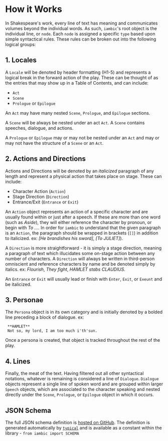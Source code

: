 # How it Works
In Shakespeare's work, every line of text has meaning
and communicates volumes beyond the individual words. As such,
`iambic`'s root object is the individual line, or `node`. Each `node`
is assigned a specific `type` based upon simple syntactical rules.
These rules can be broken out into the following logical groups:

## 1. Locales
A `Locale` will be denoted by header formatting (H1-5) and 
represents a logical break in the forward action of the
play. These can be thought of as the entries that may show
up in a Table of Contents, and can include:
- `Act`
- `Scene`
- `Prologue` or `Epilogue`

An `Act` may have many nested `Scene`, `Prologue`, and
`Epilogue` sections.

A `Scene` will be always be nested under an act `Act`. A
`Scene` contains speeches, dialogue, and actions.

A `Prologue` or `Epilogue` may or may not be nested under an
`Act` and may or may not have the structure of a `Scene` or an `Act`.


## 2. Actions and Directions
Actions and Directions will be denoted by an _italicized_ 
paragraph of any length and represent a physical action that
takes place on stage. These can include:
- Character Action (`Action`)
- Stage Direction (`Direction`)
- Entrance/Exit (`Entrance` or `Exit`)

An `Action` object represents an action of a specific
character and are usually found within or just after a
speech. If these are more than one word (such as *Aside*),
they will either reference the character by pronoun, or
begin with *To ...*. In order for `iambic` to understand
that the given paragraph is an `Action`, the paragraph
should be wrapped in brackets (`[]`) in addition to
italicized. ex: *\[He brandishes his sword]*, *\[To
JULIET]*).

A `Direction` is more straightforward - it is simply a stage
direction, meaning a paragraph of text which illucidates
some on-stage action between any number of characters. A
`Direction` will always be written in third-person
omniscient and reference characters by name and be denoted
simply by italics. ex: *Flourish*, *They fight*, *HAMLET
stabs CLAUDIUS*.  

An `Entrance` or `Exit` will usually lead or finish with
`Enter`, `Exit`, or `Exeunt` and be italicized.


## 3. Personae
The `Persona` object is in its own category and is initially
denoted by a bolded line preceding a block of dialogue. ex:

     **HAMLET**  
     Not so, my lord, I am too much i'th'sun.

Once a persona is created, that object is tracked throughout
the rest of the play.

## 4. Lines
Finally, the meat of the text. Having filtered out all other
syntactical notations, whatever is remaining is considered a
line of `Dialogue`. `Dialogue` objects represent a single
line of spoken word and are grouped within larger `Speech`
objects, which are associated to the character speaking and
nested directly under the `Scene`, `Prologue`, or `Epilogue`
object in which it occurs.

## JSON Schema
The full JSON schema definition is
[hosted on GitHub](https://github.com/seandstewart/iambic/schema.json).
The definition is generated automatically by
[`typical`](https://python-typical.org) and is available as a constant
within the library - `from iambic import SCHEMA`
